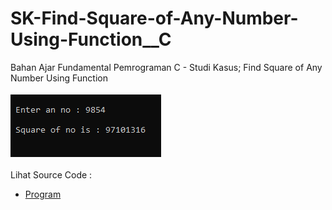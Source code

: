 # SK-Find-Square-of-Any-Number-Using-Function__C
Bahan Ajar Fundamental Pemrograman C - Studi Kasus; Find Square of Any Number Using Function<br><br>
<img src="https://github.com/RizkyKhapidsyah/SK-Find-Square-of-Any-Number-Using-Function__C/blob/master/SK-Find-Square-of-Any-Number-Using-Function__C/Result/001.PNG"><br><br>
Lihat Source Code : <br>
- <a href="https://github.com/RizkyKhapidsyah/SK-Find-Square-of-Any-Number-Using-Function__C/blob/master/SK-Find-Square-of-Any-Number-Using-Function__C/Source.c">Program</a>

